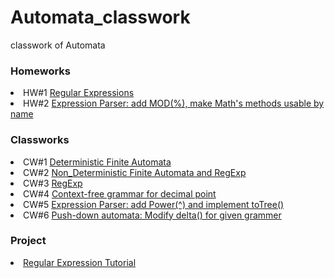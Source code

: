 # Automata_classwork
classwork of Automata
<h3>Homeworks</h3>
<li>
HW#1
<a href= "https://alaamarawi.github.io/Automata_classwork//HW1/Regular%20Expressions_lab4.html">Regular Expressions</a>
</li>
<li>
HW#2
<a href= "https://alaamarawi.github.io/Automata_classwork//HW2/Expression.html">Expression Parser: add MOD(%), make Math's methods usable by name</a>
</li>
<h3>Classworks</h3>
<li>
CW#1
<a href= "https://alaamarawi.github.io/Automata_classwork/CW1/DFA%20for%20(1_0)_10.html">Deterministic Finite Automata</a>
</li>
<li>
CW#2
<a href= "https://alaamarawi.github.io/Automata_classwork/CW2/NFA%20for%20(1_0)_10%20-%20Repeat.html">Non_Deterministic Finite Automata and RegExp</a>
</li>
<li>
CW#3
<a href= "https://alaamarawi.github.io/Automata_classwork/CW3/Regular%20Expressions_lab4.html">RegExp</a>
</li>
<li>
CW#4
<a href= "https://alaamarawi.github.io/Automata_classwork/CW4/CFG%20for%20Addition.html">Context-free grammar for decimal point</a>
</li>
<li>
CW#5
<a href= "https://alaamarawi.github.io/Automata_classwork/CW5/Expression.html">Expression Parser: add Power(^) and implement toTree()</a>
</li>
<li>
CW#6
<a href= "https://alaamarawi.github.io/Automata_classwork/CW6/PDA1.html">Push-down automata: Modify delta() for given grammer</a>
</li>
<h3>Project</h3>
<li>
<a href= "https://alaamarawi.github.io/Automata_classwork/Project_RegExp/RegexTutorial-v4.html">Regular Expression Tutorial</a>
</li>
